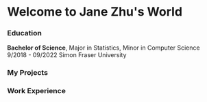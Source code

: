 # Welcome to Jane Zhu's World



### Education
**Bachelor of Science**, Major in Statistics, Minor in Computer Science  
9/2018 - 09/2022
Simon Fraser University

### My Projects

### Work Experience
